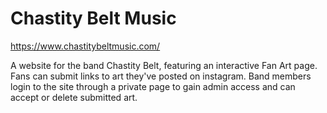 # Chastity Belt Music

<https://www.chastitybeltmusic.com/>

A website for the band Chastity Belt, featuring an interactive Fan Art page.  Fans can submit links to art they've posted on instagram.  Band members login to the site through a private page to gain admin access and can accept or delete submitted art.
